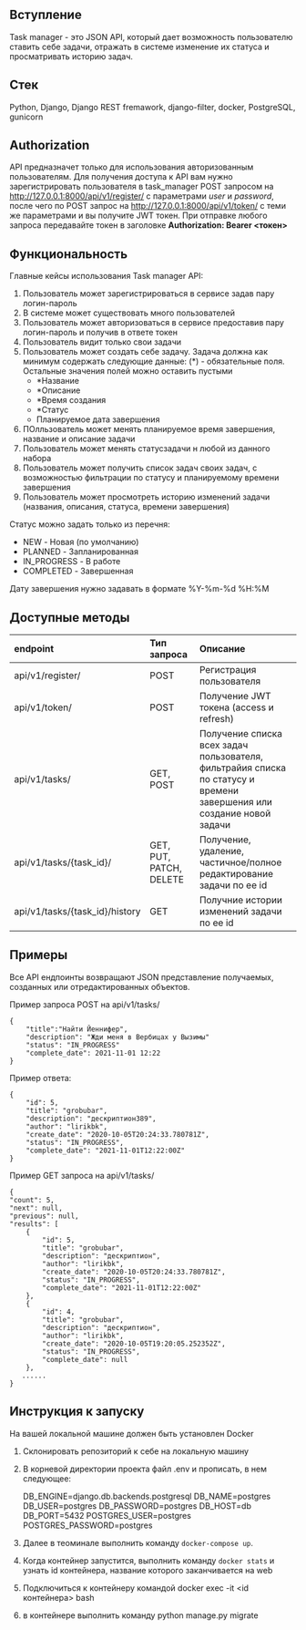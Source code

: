 ## Вступление
Task manager - это JSON API, который дает возможность пользователю ставить себе задачи, отражать в системе изменение их статуса и просматривать историю задач.

## Стек
Python, Django, Django REST fremawork, django-filter, docker, PostgreSQL, gunicorn

## Authorization
API предназначет только для использования авторизованным пользователям.
Для получения доступа к API вам нужно зарегистрировать пользователя в task_manager POST запросом на http://127.0.0.1:8000/api/v1/register/ с параметрами *user* и *password*, после чего по POST запрос на http://127.0.0.1:8000/api/v1/token/ с теми же параметрами и вы получите JWT токен. 
При отправке любого запроса передавайте токен в заголовке **Authorization: Bearer <токен>**

## Функциональность
Главные кейсы использования Task manager API:
1. Пользователь может зарегистрироваться в сервисе задав пару логин-пароль
2. В системе может существовать много пользователей
3. Пользователь может авторизоваться в сервисе предоставив пару логин-пароль и получив в ответе токен
4. Пользователь видит только свои задачи
5. Пользователь может создать себе задачу. Задача должна как минимум содержать следующие данные:
    (*) - обязательные поля. Остальные значения полей можно оставить пустыми
    - *Название
    - *Описание
    - *Время создания
    - *Статус
    - Планируемое дата завершения
6. ПОлльзователь может менять планируемое время завершения, название и описание задачи
7. Пользователь может менять статусзадачи н любой из данного набора
8. Пользователь может получить список задач своих задач, с возможностью фильтрации по статусу и планируемому времени завершения
9. Пользователь может просмотреть историю изменений задачи (названия, описания, статуса, времени завершения)

Статус можно задать только из перечня:
* NEW - Новая (по умолчанию)
* PLANNED - Запланированная 
* IN_PROGRESS - В работе
* COMPLETED - Завершенная

Дату завершения нужно задавать в формате %Y-%m-%d %H:%M

## Доступные методы
| endpoint | Тип запроса | Описание |
| :--- | :--- | :--- | 
| api/v1/register/ | POST | Регистрация пользователя|
| api/v1/token/ | POST | Получение JWT токена (access и refresh)|
| api/v1/tasks/ | GET, POST  | Получение списка всех задач пользователя, фильтрайия списка по статусу и времени завершения или создание новой задачи|
| api/v1/tasks/{task_id}/ | GET, PUT, PATCH, DELETE  | Получение, удаление, частичное/пoлное редактирование задачи по ее id|
| api/v1/tasks/{task_id}/history | GET | Получние истории изменений задачи по ее id|

## Примеры
Все API ендпоинты возвращают JSON представление получаемых, созданных или отредактированных объектов.

Пример запроса POST на api/v1/tasks/

    {
        "title":"Найти Йеннифер",
        "description": "Жди меня в Вербицах у Вызимы"
        "status": "IN_PROGRESS"
        "complete_date": 2021-11-01 12:22
    }

Пример ответа: 

    {
        "id": 5,
        "title": "grobubar",
        "description": "дескриптион389",
        "author": "lirikbk",
        "create_date": "2020-10-05T20:24:33.780781Z",
        "status": "IN_PROGRESS",
        "complete_date": "2021-11-01T12:22:00Z"
    }

Пример GET запроса на api/v1/tasks/

    {
    "count": 5,
    "next": null,
    "previous": null,
    "results": [
        {
            "id": 5,
            "title": "grobubar",
            "description": "дескриптион",
            "author": "lirikbk",
            "create_date": "2020-10-05T20:24:33.780781Z",
            "status": "IN_PROGRESS",
            "complete_date": "2021-11-01T12:22:00Z"
        },
        {
            "id": 4,
            "title": "grobubar",
            "description": "дескриптион",
            "author": "lirikbk",
            "create_date": "2020-10-05T19:20:05.252352Z",
            "status": "IN_PROGRESS",
            "complete_date": null
        },
       ......
    }

## Инструкция к запуску
На вашей локальной машине должен быть установлен Docker
1. Склонировать репозиторий к себе на локальную машину
2. В корневой директории проекта файл .env и прописать, в нем следующее:

    DB_ENGINE=django.db.backends.postgresql
    DB_NAME=postgres
    DB_USER=postgres
    DB_PASSWORD=postgres 
    DB_HOST=db
    DB_PORT=5432
    POSTGRES_USER=postgres
    POSTGRES_PASSWORD=postgres
    
3. Далее в теоминале выполнить команду `docker-compose up`.
4. Когда контейнер запустится, выполнить команду `docker stats` и узнать id контейнера, название которого заканчивается на web
5. Подключиться к контейнеру командой docker exec -it <id контейнера> bash
6. в контейнере выполнить команду python manage.py migrate

